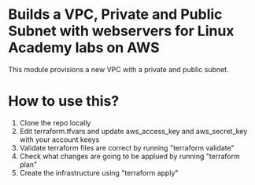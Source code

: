 # Builds a VPC, Private and Public Subnet with webservers for Linux Academy labs on AWS

This module provisions a new VPC with a private and public subnet. 

# How to use this?
1. Clone the repo locally
2. Edit terraform.tfvars and update aws_access_key and aws_secret_key with your account keeys
3. Validate terraform files are correct by running "terraform validate" 
4. Check what changes are going to be applued by running "terraform plan"
5. Create the infrastructure using "terraform apply"